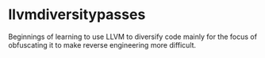 # llvmdiversitypasses
Beginnings of learning to use LLVM to diversify code mainly for the focus of obfuscating it to make reverse engineering more difficult.  
